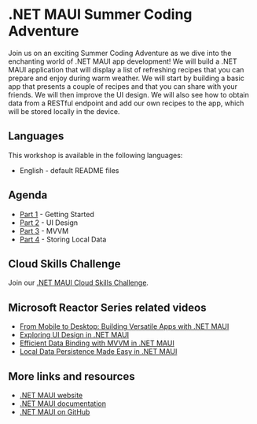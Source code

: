 # .NET MAUI Summer Coding Adventure
Join us on an exciting Summer Coding Adventure as we dive into the enchanting world of .NET MAUI app development! We will build a .NET MAUI application that will display a list of refreshing recipes that you can prepare and enjoy during warm weather. We will start by building a basic app that presents a couple of recipes and that you can share with your friends. We will then improve the UI design. We will also see how to obtain data from a RESTful endpoint and add our own recipes to the app, which will be stored locally in the device.

## Languages
This workshop is available in the following languages:

* English - default README files

## Agenda
* [Part 1](/Part1-GettingStarted/README.md) - Getting Started
* [Part 2](/Part2-UIDesign/README.md) - UI Design
* [Part 3](/Part3-MVVM/README.md) - MVVM
* [Part 4](/Part4-LocalStorage/README.md) - Storing Local Data

## Cloud Skills Challenge
Join our [.NET MAUI Cloud Skills Challenge](https://aka.ms/Summer.NETMAUI-CSC1).

## Microsoft Reactor Series related videos
* [From Mobile to Desktop: Building Versatile Apps with .NET MAUI](https://developer.microsoft.com/en-us/reactor/events/20263/)
* [Exploring UI Design in .NET MAUI](https://developer.microsoft.com/en-us/reactor/events/20264/)
* [Efficient Data Binding with MVVM in .NET MAUI](https://developer.microsoft.com/en-us/reactor/events/20265/)
* [Local Data Persistence Made Easy in .NET MAUI](https://developer.microsoft.com/en-us/reactor/events/20266/)

## More links and resources
* [.NET MAUI website](https://dot.net/maui)
* [.NET MAUI documentation](https://docs.microsoft.com/dotnet/maui)
* [.NET MAUI on GitHub](https://github.com/dotnet/maui)